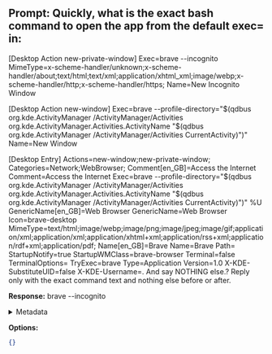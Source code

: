 **Prompt:**
Quickly, what is the exact bash command to open the app from the default exec= in:
------------------------------------------------
 [Desktop Action new-private-window]
Exec=brave --incognito
MimeType=x-scheme-handler/unknown;x-scheme-handler/about;text/html;text/xml;application/xhtml_xml;image/webp;x-scheme-handler/http;x-scheme-handler/https;
Name=New Incognito Window

[Desktop Action new-window]
Exec=brave --profile-directory="$(qdbus org.kde.ActivityManager /ActivityManager/Activities org.kde.ActivityManager.Activities.ActivityName "$(qdbus org.kde.ActivityManager /ActivityManager/Activities CurrentActivity)")"
Name=New Window

[Desktop Entry]
Actions=new-window;new-private-window;
Categories=Network;WebBrowser;
Comment[en_GB]=Access the Internet
Comment=Access the Internet
Exec=brave --profile-directory="$(qdbus org.kde.ActivityManager /ActivityManager/Activities org.kde.ActivityManager.Activities.ActivityName "$(qdbus org.kde.ActivityManager /ActivityManager/Activities CurrentActivity)")" %U
GenericName[en_GB]=Web Browser
GenericName=Web Browser
Icon=brave-desktop
MimeType=text/html;image/webp;image/png;image/jpeg;image/gif;application/xml;application/xml;application/xhtml+xml;application/rss+xml;application/rdf+xml;application/pdf;
Name[en_GB]=Brave
Name=Brave
Path=
StartupNotify=true
StartupWMClass=brave-browser
Terminal=false
TerminalOptions=
TryExec=brave
Type=Application
Version=1.0
X-KDE-SubstituteUID=false
X-KDE-Username=. And say NOTHING else.?
Reply only with the exact command text and nothing else before or after.

**Response:**
brave --incognito

<details><summary>Metadata</summary>

- Duration: 548 ms
- Datetime: 2023-07-20T16:28:57.810877
- Model: gpt-3.5-turbo-0613

</details>

**Options:**
```json
{}
```

